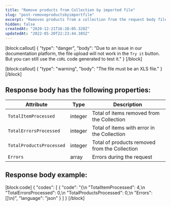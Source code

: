 ```yaml
---
title: "Remove products from Collection by imported file"
slug: "post-removeproductsbyimportfile"
excerpt: "Removes products from a collection from the request body file. The file must be an imported template."
hidden: false
createdAt: "2020-12-21T16:28:05.320Z"
updatedAt: "2022-05-20T22:23:44.385Z"
---
```

[block:callout]
{
  "type": "danger",
  "body": "Due to an issue in our documentation platform, the file upload will not work in the `Try it` button. But you can still use the `cURL` code generated to test it."
}
[/block]

[block:callout]
{
  "type": "warning",
  "body": "The file must be an XLS file."
}
[/block]
## Response body has the following properties:

| Attribute     | Type    | Description                                    |
| ------------- | ------- | ---------------------------------------------- |
| `TotalItemProcessed` | integer | Total of items removed from the Collection |
| `TotalErrorsProcessed` | integer | Total of items with error in the Collection |
| `TotalProductsProcessed` | integer | Total of products removed from the Collection |
| `Errors` | array | Errors during the request|


## Response body example:
[block:code]
{
  "codes": [
    {
      "code": "{\n    \"TotalItemProcessed\": 4,\n    \"TotalErrorsProcessed\": 0,\n    \"TotalProductsProcessed\": 0,\n    \"Errors\": []\n}",
      "language": "json"
    }
  ]
}
[/block]